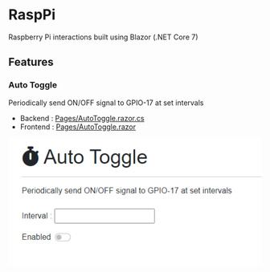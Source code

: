 # RaspPi
Raspberry Pi interactions built using Blazor (.NET Core 7)


## Features

### Auto Toggle

Periodically send ON/OFF signal to GPIO-17 at set intervals

- Backend : [Pages/AutoToggle.razor.cs](./Pages/AutoToggle.razor.cs)
- Frontend : [Pages/AutoToggle.razor](./Pages/AutoToggle.razor)

![](./assets/img/auto-toggle.png)
